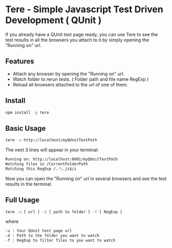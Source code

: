 Tere - Simple Javascript Test Driven Development ( QUnit )
=================================================================

If you already have a QUnit test page ready,
you can use Tere to see the test results in all the browsers
you attach to it by simply opening the "Running on" url.

Features
--------------------------------------

- Attach any browser by opening the "Running on" url.
- Watch folder to rerun tests. ( Folder path and file name RegExp )
- Reload all browsers attached to the url of one of them.

Install
--------------------------------------

```bash
npm install -g tere
```

Basic Usage
--------------------------------------

```bash
tere -u http://localhost/myQUnitTestPath
```

The next 3 lines will appear in your terminal:

```bash
Running on: http://localhost:8001/myQUnitTestPath
Watching files in /CurrentFolderPath
Matching this RegExp /.*\.js$/i
```

Now you can open the "Running on" url in several browsers and see the test results in the terminal.

Full Usage
--------------------------------------

```bash
tere -u [ url ] -d [ path to folder ] -f [ RegExp ]
```

where

```bash
-u : Your QUnit test page url
-d : Path to the folder you want to watch
-f : RegExp to filter files to you want to watch
```
